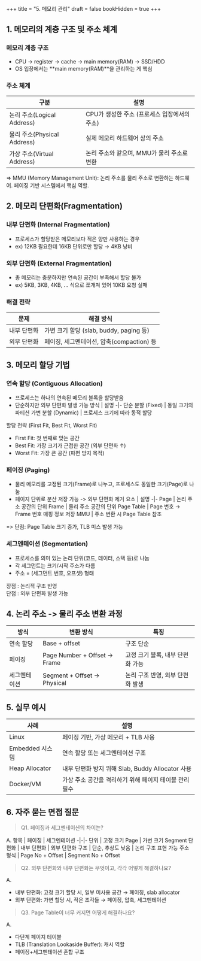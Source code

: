 +++
title = "5. 메모리 관리"
draft = false
bookHidden = true
+++
## 1. 메모리의 계층 구조 및 주소 체계
### 메모리 계층 구조
- CPU -> register -> cache -> main memory(RAM) -> SSD/HDD
- OS 입장에서는 **main memory(RAM)**을 관리하는 게 핵심

### 주소 체계
구분 | 설명
-|-
논리 주소(Logical Address) | CPU가 생성한 주소 (프로세스 입장에서의 주소)
물리 주소(Physical Address) | 실제 메모리 하드웨어 상의 주소
가상 주소(Virtual Address) | 논리 주소와 같으며, MMU가 물리 주소로 변환

=> MMU (Memory Management Unit): 논리 주소를 물리 주소로 변환하는 하드웨어. 페이징 기반 시스템에서 핵심 역할.

## 2. 메모리 단편화(Fragmentation)
### 내부 단편화 (Internal Fragmentation)
- 프로세스가 할당받은 메모리보다 적은 양만 사용하는 경우
- ex) 12KB 필요한데 16KB 단위로만 할당 → 4KB 낭비

### 외부 단편화 (External Fragmentation)
- 총 메모리는 충분하지만 연속된 공간이 부족해서 할당 불가
- ex) 5KB, 3KB, 4KB, … 식으로 쪼개져 있어 10KB 요청 실패

### 해결 전략
문제 | 해결 방식
-|-
내부 단편화 | 가변 크기 할당 (slab, buddy, paging 등)
외부 단편화 | 페이징, 세그멘테이션, 압축(compaction) 등

## 3. 메모리 할당 기법
### 연속 할당 (Contiguous Allocation)
- 프로세스는 하나의 연속된 메모리 블록을 할당받음
- 단순하지만 외부 단편화 발생 가능
방식 | 설명
-|-
단순 분할 (Fixed) | 동일 크기의 파티션
가변 분할 (Dynamic) | 프로세스 크기에 따라 동적 할당

할당 전략 (First Fit, Best Fit, Worst Fit)
- First Fit: 첫 번째로 맞는 공간
- Best Fit: 가장 크기가 근접한 공간 (외부 단편화 ↑)
- Worst Fit: 가장 큰 공간 (파편 방지 목적)

### 페이징 (Paging)
- 물리 메모리를 고정된 크기(Frame)로 나누고, 프로세스도 동일한 크기(Page)로 나눔
- 페이지 단위로 분산 저장 가능 -> 외부 단편화 제거
요소 | 설명
-|-
Page | 논리 주소 공간의 단위
Frame | 물리 주소 공간의 단위
Page Table | Page 번호 → Frame 번호 매핑 정보 저장
MMU | 주소 변환 시 Page Table 참조

=> 단점: Page Table 크기 증가, TLB 미스 발생 가능

### 세그멘테이션 (Segmentation)
- 프로세스를 의미 있는 논리 단위(코드, 데이터, 스택 등)로 나눔
- 각 세그먼트는 크기/시작 주소가 다름
- 주소 = (세그먼트 번호, 오프셋) 형태

장점 : 논리적 구조 반영  
단점 : 외부 단편화 발생 가능

## 4. 논리 주소 -> 물리 주소 변환 과정
방식 | 변환 방식 | 특징
-|-|-
연속 할당 | Base + offset | 구조 단순
페이징 | Page Number + Offset → Frame | 고정 크기 블록, 내부 단편화 가능
세그멘테이션 | Segment + Offset → Physical | 논리 구조 반영, 외부 단편화 발생

## 5. 실무 예시
사례 | 설명
-|-
Linux | 페이징 기반, 가상 메모리 + TLB 사용
Embedded 시스템 | 연속 할당 또는 세그멘테이션 구조
Heap Allocator | 내부 단편화 방지 위해 Slab, Buddy Allocator 사용
Docker/VM | 가상 주소 공간을 격리하기 위해 페이지 테이블 관리 필수

## 6. 자주 묻는 면접 질문
> Q1. 페이징과 세그멘테이션의 차이는?

A.
항목 | 페이징 | 세그멘테이션
-|-|-
단위 | 고정 크기 Page | 가변 크기 Segment
단편화 | 내부 단편화 | 외부 단편화
구조 | 단순, 추상도 낮음 | 논리 구조 표현 가능
주소 형식 | Page No + Offset | Segment No + Offset

> Q2. 외부 단편화와 내부 단편화는 무엇이고, 각각 어떻게 해결하나요?

A.
- 내부 단편화: 고정 크기 할당 시, 일부 미사용 공간 → 페이징, slab allocator
- 외부 단편화: 가변 할당 시, 작은 조각들 → 페이징, 압축, 세그멘테이션


> Q3. Page Table이 너무 커지면 어떻게 해결하나요?

A. 
- 다단계 페이지 테이블
- TLB (Translation Lookaside Buffer): 캐시 역할
- 페이징+세그멘테이션 혼합 구조